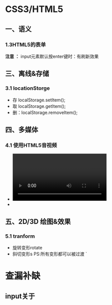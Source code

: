 #  CSS3/HTML5

## 一、语义

### 1.3HTML5的表单
**注意 ：** input元素默认按enter键时：有刷新效果


## 三、离线&存储
### 3.1 locationStorge

- 存 localStorage.setItem();
- 取 localStorage.getItem();
- 删：localStorage.removeItem();



## 四、多媒体
### 4.1 使用HTML5音视频
- <video>  语法 : <video src="视频路径"> 
- <audio>  语法 


## 五、2D/3D 绘图&效果 

### 5.1 tranform
 - 旋转变形rotate
 - 斜切变形s
PS:所有变形都可以被过渡
`
# 查漏补缺

## input关于